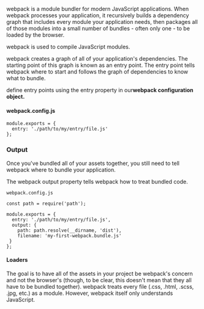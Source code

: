  webpack is a module bundler for modern JavaScript applications.
 When webpack processes your application, it recursively builds a dependency graph that includes every module your application needs, 
 then packages all of those modules into a small number of bundles - often only one - to be loaded by the browser.
 
 webpack is used to compile JavaScript modules.
 
 
 webpack creates a graph of all of your application's dependencies. The starting point of this graph is known as an entry point. The entry point tells webpack where to start and follows the graph of dependencies to know what to bundle. 
 
  define entry points using the entry property in our**webpack configuration object.**
  
  #### webpack.config.js

    module.exports = {
      entry: './path/to/my/entry/file.js'
    };


### Output


Once you've bundled all of your assets together, you still need to tell webpack where to bundle your application. 

The webpack output property tells webpack how to treat bundled code.

    webpack.config.js

    const path = require('path');

    module.exports = {
      entry: './path/to/my/entry/file.js',
      output: {
        path: path.resolve(__dirname, 'dist'),
        filename: 'my-first-webpack.bundle.js'
     }
    };
    
    
#### Loaders
The goal is to have all of the assets in your project be webpack's concern and not the browser's (though, to be clear, this doesn't mean that they all have to be bundled together). 
webpack treats every file (.css, .html, .scss, .jpg, etc.) as a module. However, webpack itself only understands JavaScript.

